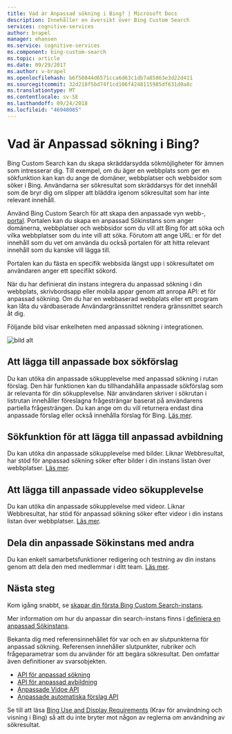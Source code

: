 ```yaml
---
title: Vad är Anpassad sökning i Bing? | Microsoft Docs
description: Innehåller en översikt över Bing Custom Search
services: cognitive-services
author: brapel
manager: ehansen
ms.service: cognitive-services
ms.component: bing-custom-search
ms.topic: article
ms.date: 09/29/2017
ms.author: v-brapel
ms.openlocfilehash: b6f50844d6571cca6d63c1db7a85863e3d22d411
ms.sourcegitcommit: 32d218f5bd74f1cd106f4248115985df631d0a8c
ms.translationtype: MT
ms.contentlocale: sv-SE
ms.lasthandoff: 09/24/2018
ms.locfileid: "46948085"
---
```

# <a name="what-is-bing-custom-search"></a>Vad är Anpassad sökning i Bing?

Bing Custom Search kan du skapa skräddarsydda sökmöjligheter för ämnen som intresserar dig. Till exempel, om du äger en webbplats som ger en sökfunktion kan kan du ange de domäner, webbplatser och webbsidor som söker i Bing. Användarna ser sökresultat som skräddarsys för det innehåll som de bryr dig om slipper att bläddra igenom sökresultat som har inte relevant innehåll.

Använd Bing Custom Search för att skapa den anpassade vyn webb-, [portal](https://customsearch.ai). Portalen kan du skapa en anpassad Sökinstans som anger domänerna, webbplatser och webbsidor som du vill att Bing för att söka och vilka webbplatser som du inte vill att söka. Förutom att ange URL: er för det innehåll som du vet om använda du också portalen för att hitta relevant innehåll som du kanske vill lägga till.

Portalen kan du fästa en specifik webbsida längst upp i sökresultatet om användaren anger ett specifikt sökord. 

När du har definierat din instans integrera du anpassad sökning i din webbplats, skrivbordsapp eller mobila appar genom att anropa API: et för anpassad sökning. Om du har en webbaserad webbplats eller ett program kan låta du värdbaserade Användargränssnittet rendera gränssnittet search åt dig.

Följande bild visar enkelheten med anpassad sökning i integrationen.

![bild alt](./media/bcs-overview.png "hur Bing Custom Search fungerar.")

## <a name="adding-custom-search-box-suggestions"></a>Att lägga till anpassade box sökförslag

Du kan utöka din anpassade sökupplevelse med anpassad sökning i rutan förslag. Den här funktionen kan du tillhandahålla anpassade sökförslag som är relevanta för din sökupplevelse. När användaren skriver i sökrutan i listrutan innehåller föreslagna frågesträngar baserat på användarens partiella frågesträngen. Du kan ange om du vill returnera endast dina anpassade förslag eller också innehålla förslag för Bing. [Läs mer](define-custom-suggestions.md).

## <a name="adding-custom-image-search-experience"></a>Sökfunktion för att lägga till anpassad avbildning

Du kan utöka din anpassade sökupplevelse med bilder. Liknar Webbresultat, har stöd för anpassad sökning söker efter bilder i din instans listan över webbplatser. [Läs mer](get-images-from-instance.md).

## <a name="adding-custom-video-search-experience"></a>Att lägga till anpassade video sökupplevelse

Du kan utöka din anpassade sökupplevelse med videor. Liknar Webbresultat, har stöd för anpassad sökning söker efter videor i din instans listan över webbplatser. [Läs mer](get-videos-from-instance.md).

## <a name="sharing-your-custom-search-instance-with-others"></a>Dela din anpassade Sökinstans med andra

Du kan enkelt samarbetsfunktioner redigering och testning av din instans genom att dela den med medlemmar i ditt team. [Läs mer](share-your-custom-search.md).

## <a name="next-steps"></a>Nästa steg

Kom igång snabbt, se [skapar din första Bing Custom Search-instans](quick-start.md).

Mer information om hur du anpassar din search-instans finns i [definiera en anpassad Sökinstans](define-your-custom-view.md).

Bekanta dig med referensinnehållet för var och en av slutpunkterna för anpassad sökning. Referensen innehåller slutpunkter, rubriker och frågeparametrar som du använder för att begära sökresultat. Den omfattar även definitioner av svarsobjekten.

- [API för anpassad sökning](https://docs.microsoft.com/rest/api/cognitiveservices/bing-custom-search-api-v7-reference)
- [API för anpassad avbildning](https://docs.microsoft.com/rest/api/cognitiveservices/bing-custom-images-api-v7-reference)
- [Anpassade Vidoe API](https://docs.microsoft.com/rest/api/cognitiveservices/bing-custom-videos-api-v7-reference)
- [Anpassade automatiska förslag API](https://docs.microsoft.com/rest/api/cognitiveservices/bing-custom-autosuggest-api-v7-reference)


Se till att läsa [Bing Use and Display Requirements](./use-and-display-requirements.md) (Krav för användning och visning i Bing) så att du inte bryter mot någon av reglerna om användning av sökresultat.